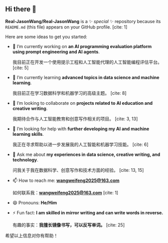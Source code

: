 ## Hi there 👋

**Real-JasonWang/Real-JasonWang** is a ✨ _special_ ✨ repository because its `README.md` (this file) appears on your GitHub profile. [cite: 1]

Here are some ideas to get you started:

- 🔭 I’m currently working on **an AI programming evaluation platform using prompt engineering and AI agents**.
  
  我目前正在开发一个使用提示工程和人工智能代理的人工智能编程评估平台。 [cite: 5]

- 🌱 I’m currently learning **advanced topics in data science and machine learning**.

  我目前正在学习数据科学和机器学习的高级主题。 [cite: 8]

- 👯 I’m looking to collaborate on **projects related to AI education and creative writing**.

  我期待合作与人工智能教育和创意写作相关的项目。 [cite: 3, 13]

- 🤔 I’m looking for help with **further developing my AI and machine learning skills**.

  我正在寻求帮助以进一步发展我的人工智能和机器学习技能。 [cite: 6]

- 💬 Ask me about **my experiences in data science, creative writing, and technology**.

  问我关于我在数据科学、创意写作和技术方面的经验。 [cite: 13, 15]

- 📫 How to reach me: **wangweifeng2025@163.com**

  如何联系我：**wangweifeng2025@163.com** [cite: 1]

- 😄 Pronouns: **He/Him**

- ⚡ Fun fact: **I am skilled in mirror writing and can write words in reverse.**

  有趣的事实：**我擅长镜像书写，可以反写单词。** [cite: 25]

希望以上信息对你有帮助！

